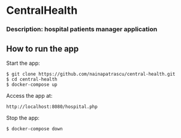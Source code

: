 # CentralHealth
### Description: hospital patients manager application

## How to run the app

Start the app:
```
$ git clone https://github.com/nainapatrascu/central-health.git
$ cd central-health
$ docker-compose up 
```

Access the app at:
```
http://localhost:8080/hospital.php
```

Stop the app:
```
$ docker-compose down
```
